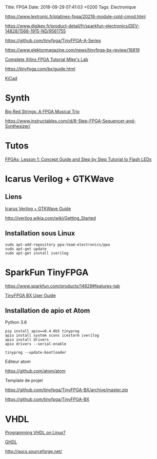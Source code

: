 Title:  FPGA
Date:   2018-09-29 07:41:03 +0200
Tags: Electronique


<https://www.lextronic.fr/platines-fpga/20218-module-cpld-cmod.html>

<https://www.digikey.fr/product-detail/fr/sparkfun-electronics/DEV-14828/1568-1915-ND/9561755>

<https://github.com/tinyfpga/TinyFPGA-A-Series>


<https://www.elektormagazine.com/news/tinyfpga-bx-review/18819>

[Complete Xilinx FPGA Tutorial Mike's Lab](https://www.youtube.com/watch?v=pM1ZSZNUS-w)

<https://tinyfpga.com/bx/guide.html>

[KiCad](http://kicad-pcb.org/)
	
# Synth

[Big Red Strings: A FPGA Musical Trio](http://people.ece.cornell.edu/land/courses/ece5760/FinalProjects/s2017/eli8_sjy33_awx2/ece5760finalproject/ece5760finalproject/index.html)

<https://www.instructables.com/id/8-Step-FPGA-Sequencer-and-Synthesizer/>

# Tutos

[FPGAs; Lesson 1: Concept Guide and Step by Step Tutorial to Flash LEDs](https://www.youtube.com/watch?v=pDE2qenDXKQ)

# Icarus Verilog + GTKWave

## Liens

[Icarus Verilog + GTKWave Guide](http://inf-server.inf.uth.gr/~konstadel/resources/Icarus_Verilog_GTKWave_guide.pdf)

<http://iverilog.wikia.com/wiki/Getting_Started>

## Installation sous Linux

	sudo apt-add-repository ppa:team-electronics/ppa
	sudo apt-get update
	sudo apt-get install iverilog


# SparkFun TinyFPGA

<https://www.sparkfun.com/products/14829#features-tab>

[TinyFPGA BX User Guide](https://tinyfpga.com/bx/guide.html)

## Installation de apio et Atom

Python 3.6

	pip install apio==0.4.0b5 tinyprog
	apio install system scons icestorm iverilog
	apio install drivers
	apio drivers --serial-enable

	tinyprog --update-bootloader

Editeur atom

<https://github.com/atom/atom>

Template de projet

<https://github.com/tinyfpga/TinyFPGA-BX/archive/master.zip>

<https://github.com/tinyfpga/TinyFPGA-BX>

# VHDL

[Programming VHDL on Linux?](https://stackoverflow.com/questions/3025034/programming-vhdl-on-linux)

[GHDL](https://github.com/ghdl/ghdl)

<http://qucs.sourceforge.net/>
